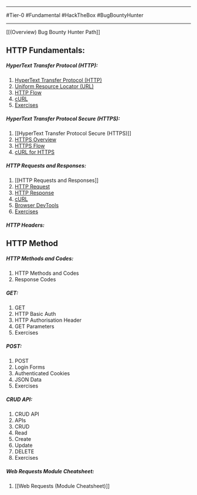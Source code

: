 
---

#Tier-0 
#Fundamental
#HackTheBox 
#BugBountyHunter 

---

[[(Overview) Bug Bounty Hunter Path]]

## HTTP Fundamentals:
##### HyperText Transfer Protocol (HTTP):
1) [HyperText Transfer Protocol (HTTP)](HyperText%20Transfer%20Protocol%20(HTTP).md#HyperText%20Transfer%20Protocol%20(HTTP))
2) [Uniform Resource Locator (URL)](HyperText%20Transfer%20Protocol%20(HTTP).md#%20Uniform%20Resource%20Locator%20(URL))
3) [HTTP Flow](HyperText%20Transfer%20Protocol%20(HTTP).md#%20Universal%20Resource%20Locator%20(URL))
4) [cURL](HyperText%20Transfer%20Protocol%20(HTTP).md#%20cURL)
5) [Exercises](HyperText%20Transfer%20Protocol%20(HTTP).md#%20Exercises)

##### HyperText Transfer Protocol Secure (HTTPS):
1) [[HyperText Transfer Protocol Secure (HTTPS)]]
2) [HTTPS Overview](HyperText%20Transfer%20Protocol%20Secure%20(HTTPS).md#%20HTTPS%20Overview)
3) [HTTPS Flow](HyperText%20Transfer%20Protocol%20Secure%20(HTTPS).md#%20HTTPS%20Flow)
4) [cURL for HTTPS](HyperText%20Transfer%20Protocol%20Secure%20(HTTPS).md#%20cURL%20for%20HTTPS)

##### HTTP Requests and Responses:
1) [[HTTP Requests and Responses]]
2) [HTTP Request](HTTP%20Requests%20and%20Responses.md#%20HTTP%20Request)
3) [HTTP Response](HTTP%20Requests%20and%20Responses.md#%20HTTP%20Response)
4) [cURL](HTTP%20Requests%20and%20Responses.md#%20cURL)
5) [Browser DevTools](HTTP%20Requests%20and%20Responses.md#%20Browser%20DevTools)
6) [Exercises](HTTP%20Requests%20and%20Responses.md#%20Exercises)

##### HTTP Headers:


## HTTP Method

##### HTTP Methods and Codes:
1) HTTP Methods and Codes
2) Response Codes

##### GET:
1) GET
2) HTTP Basic Auth
3) HTTP Authorisation Header
4) GET Parameters
5) Exercises

##### POST:
1) POST
2) Login Forms
3) Authenticated Cookies
4) JSON Data
5) Exercises

##### CRUD API:
1) CRUD API
2) APIs
3) CRUD
4) Read
5) Create
6) Update
7) DELETE
8) Exercises
##### Web Requests Module Cheatsheet:
1) [[Web Requests (Module Cheatsheet)]]
